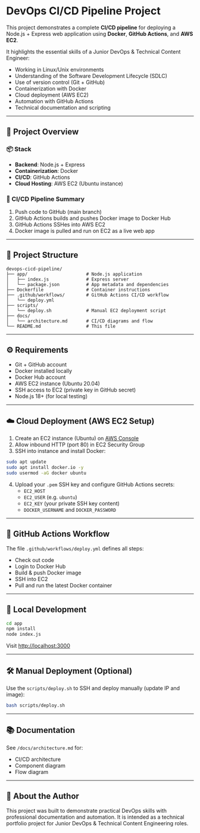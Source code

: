 # DevOps CI/CD Pipeline Project

This project demonstrates a complete **CI/CD pipeline** for deploying a Node.js + Express web application using **Docker**, **GitHub Actions**, and **AWS EC2**.

It highlights the essential skills of a Junior DevOps & Technical Content Engineer:
- Working in Linux/Unix environments
- Understanding of the Software Development Lifecycle (SDLC)
- Use of version control (Git + GitHub)
- Containerization with Docker
- Cloud deployment (AWS EC2)
- Automation with GitHub Actions
- Technical documentation and scripting

---

## 🚀 Project Overview

### 📦 Stack
- **Backend**: Node.js + Express
- **Containerization**: Docker
- **CI/CD**: GitHub Actions
- **Cloud Hosting**: AWS EC2 (Ubuntu instance)

### 🔁 CI/CD Pipeline Summary
1. Push code to GitHub (main branch)
2. GitHub Actions builds and pushes Docker image to Docker Hub
3. GitHub Actions SSHes into AWS EC2
4. Docker image is pulled and run on EC2 as a live web app

---

## 📁 Project Structure

```
devops-cicd-pipeline/
├── app/                      # Node.js application
│   ├── index.js              # Express server
│   └── package.json          # App metadata and dependencies
├── Dockerfile                # Container instructions
├── .github/workflows/        # GitHub Actions CI/CD workflow
│   └── deploy.yml
├── scripts/
│   └── deploy.sh             # Manual EC2 deployment script
├── docs/
│   └── architecture.md       # CI/CD diagrams and flow
└── README.md                 # This file
```

---

## ⚙️ Requirements

- Git + GitHub account
- Docker installed locally
- Docker Hub account
- AWS EC2 instance (Ubuntu 20.04)
- SSH access to EC2 (private key in GitHub secret)
- Node.js 18+ (for local testing)

---

## ☁️ Cloud Deployment (AWS EC2 Setup)

1. Create an EC2 instance (Ubuntu) on [AWS Console](https://console.aws.amazon.com/ec2/)
2. Allow inbound HTTP (port 80) in EC2 Security Group
3. SSH into instance and install Docker:

```bash
sudo apt update
sudo apt install docker.io -y
sudo usermod -aG docker ubuntu
```

4. Upload your `.pem` SSH key and configure GitHub Actions secrets:
   - `EC2_HOST`
   - `EC2_USER` (e.g. `ubuntu`)
   - `EC2_KEY` (your private SSH key content)
   - `DOCKER_USERNAME` and `DOCKER_PASSWORD`

---

## 🔄 GitHub Actions Workflow

The file `.github/workflows/deploy.yml` defines all steps:

- Check out code
- Login to Docker Hub
- Build & push Docker image
- SSH into EC2
- Pull and run the latest Docker container

---

## 🧪 Local Development

```bash
cd app
npm install
node index.js
```

Visit [http://localhost:3000](http://localhost:3000)

---

## 🛠 Manual Deployment (Optional)

Use the `scripts/deploy.sh` to SSH and deploy manually (update IP and image):

```bash
bash scripts/deploy.sh
```

---

## 📚 Documentation

See `/docs/architecture.md` for:
- CI/CD architecture
- Component diagram
- Flow diagram

---

## 🙋 About the Author

This project was built to demonstrate practical DevOps skills with professional documentation and automation. It is intended as a technical portfolio project for Junior DevOps & Technical Content Engineering roles.

